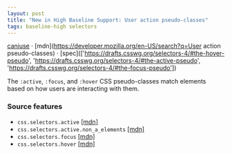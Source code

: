 ```yaml
---
layout: post
title: "New in High Baseline Support: User action pseudo-classes"
tags: baseline-high selectors
---
```


[caniuse](https://caniuse.com/?search=user-action-pseudos) · [mdn](https://developer.mozilla.org/en-US/search?q=User action pseudo-classes) · [spec](['https://drafts.csswg.org/selectors-4/#the-hover-pseudo', 'https://drafts.csswg.org/selectors-4/#the-active-pseudo', 'https://drafts.csswg.org/selectors-4/#the-focus-pseudo'])

The `:active`, `:focus`, and `:hover` CSS pseudo-classes match elements based on how users are interacting with them.

### Source features

- ``css.selectors.active`` [[mdn]](https://developer.mozilla.org/en-US/search?q=css.selectors.active)
- ``css.selectors.active.non_a_elements`` [[mdn]](https://developer.mozilla.org/en-US/search?q=css.selectors.active.non_a_elements)
- ``css.selectors.focus`` [[mdn]](https://developer.mozilla.org/en-US/search?q=css.selectors.focus)
- ``css.selectors.hover`` [[mdn]](https://developer.mozilla.org/en-US/search?q=css.selectors.hover)
